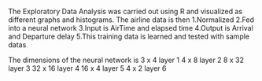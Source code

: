 The Exploratory Data Analysis was carried out using R and visualized as different graphs and histograms.
The airline data is then
1.Normalized
2.Fed into a neural network
3.Input is AirTime and elapsed time
4.Output is Arrival and Departure delay
5.This training data is learned and tested with sample datas

The dimensions of the neural network is
3 x 4 layer 1
4 x 8 layer 2
8 x 32 layer 3
32 x 16 layer 4
16 x 4 layer 5
4 x 2 layer 6
